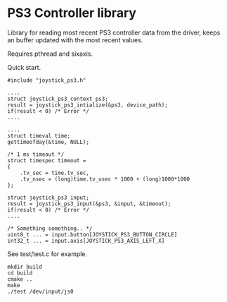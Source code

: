 # PS3 Controller library

Library for reading most recent PS3 controller data from the driver, keeps an buffer updated with the most recent values.

Requires pthread and sixaxis.

Quick start.

    #include "joystick_ps3.h"

    ....
    struct joystick_ps3_context ps3;
    result = joystick_ps3_intialize(&ps3, device_path);
    if(result < 0) /* Error */
    ....

    ....
    struct timeval time;
    gettimeofday(&time, NULL);

    /* 1 ms timeout */
    struct timespec timeout =
    {
    	.tv_sec = time.tv_sec,
    	.tv_nsec = (long)time.tv_usec * 1000 + (long)1000*1000
    };

    struct joystick_ps3 input;
    result = joystick_ps3_input(&ps3, &input, &timeout);
    if(result < 0) /* Error */
    ....

    /* Something something.. */
    uint8_t ... = input.button[JOYSTICK_PS3_BUTTON_CIRCLE]
    int32_t ... = input.axis[JOYSTICK_PS3_AXIS_LEFT_X]


See test/test.c for example.  

	mkdir build
	cd build
	cmake ..
	make 
	./test /dev/input/js0 

